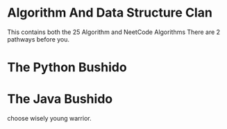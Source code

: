 # Algorithm And Data Structure Clan
This contains both the 25 Algorithm and NeetCode Algorithms
There are 2 pathways before you.

# The Python Bushido

# The Java Bushido

choose wisely young warrior.

